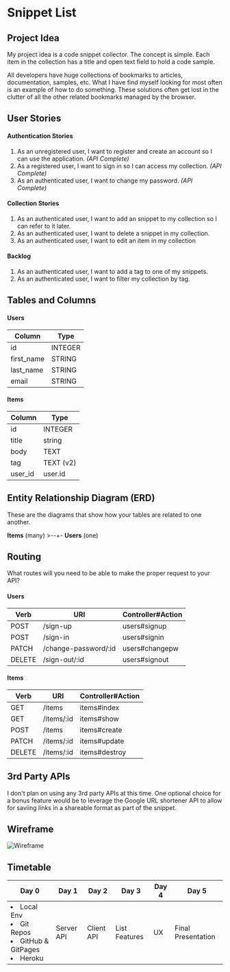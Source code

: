 # Snippet List

## Project Idea

My project idea is a code snippet collector. The concept is simple. Each item in the collection has a title and open text field to hold a code sample.

All developers have huge collections of bookmarks to articles, documentation, samples, etc. What I have find myself looking for most often is an example of how to do something. These solutions often get lost in the clutter of all the other related bookmarks managed by the browser.

## User Stories

#### Authentication Stories
1. As an unregistered user, I want to register and create an account so I can use the application. _(API Complete)_
1. As a registered user, I want to sign in so I can access my collection. _(API Complete)_
1. As an authenticated user, I want to change my password. _(API Complete)_

#### Collection Stories
1. As an authenticated user, I want to add an snippet to my collection so I can refer to it later.
1. As an authenticated user, I want to delete a snippet in my collection.
1. As an authenticated user, I want to edit an item in my collection

#### Backlog
1. As an authenticated user, I want to add a tag to one of my snippets.
1. As an authenticated user, I want to filter my collection by tag.

## Tables and Columns

#### Users
| Column     | Type    |
|------------|---------|
| id         | INTEGER |
| first_name | STRING  |
| last_name  | STRING  |
| email      | STRING  |

#### Items
| Column     | Type     |
|------------|-----------|
| id         | INTEGER   |
| title      | string    |
| body       | TEXT      |
| tag        | TEXT (v2) |
| user_id    | user.id   |


## Entity Relationship Diagram (ERD)

These are the diagrams that show how your tables are related to one another.

**Items** (many) >--+- **Users** (one)


## Routing

What routes will you need to be able to make the proper request to your API?

#### Users

| Verb   | URI                  | Controller#Action |
|--------|----------------------|-------------------|
| POST   | /sign-up             | users#signup      |
| POST   | /sign-in             | users#signin      |
| PATCH  | /change-password/:id | users#changepw    |
| DELETE | /sign-out/:id        | users#signout     |

#### Items
| Verb   | URI        | Controller#Action |
|--------|------------|-------------------|
| GET    | /items     | items#index       |
| GET    | /items/:id | items#show        |
| POST   | /items     | items#create      |
| PATCH  | /items/:id | items#update      |
| DELETE | /items/:id | items#destroy     |


## 3rd Party APIs

I don't plan on using any 3rd party APIs at this time. One optional choice for a bonus feature would be to leverage the Google URL shortener API to allow for saviing links in a shareable format as part of the snippet.

## Wireframe
![Wireframe](https://s3.amazonaws.com/pliddy-ga/snippet-list/snippet-list.png)


## Timetable

| Day 0             | Day 1      | Day 2      | Day 3         | Day 4 | Day 5              |
|-------------------|------------|------------|---------------|-------|--------------------|
| <li>Local Env<li>Git Repos<li>GitHub & GitPages<li>Heroku | Server API | Client API | List Features | UX    | Final Presentation |
